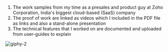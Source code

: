 1. The work samples from my time as a presales and product guy at Zoho Corporation, India's biggest cloud-based (SaaS) company
2. The proof of work are linked as videos which I included in the PDF file as links and also a stand-alone presentation
3. The technical features that I worked on are documented and uploaded from user-guides to explain














   
![giphy-2](https://github.com/abhinav14kr/Zoho_Corporation_Work_Sample/assets/139970672/2823ff3c-4c29-4917-aca1-13117159bf5d)

